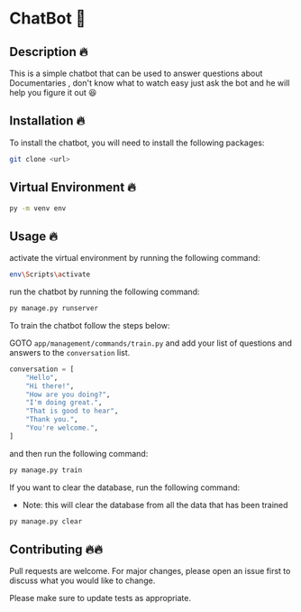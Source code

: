 # ChatBot 🤖

## Description 🔥
This is a simple chatbot that can be used to answer questions about Documentaries , don't know what to watch easy just ask the bot and he will help you figure it out 😆

## Installation 🔥
To install the chatbot, you will need to install the following packages:

```bash
git clone <url>
```
 
## Virtual Environment 🔥

```bash
py -m venv env
```
## Usage 🔥

activate the virtual environment by running the following command:
```bash
env\Scripts\activate
```

run the chatbot by running the following command:
```bash
py manage.py runserver
```

To train the chatbot follow the steps below:

GOTO `app/management/commands/train.py` and add your list of questions and answers to the `conversation` list.

```python
conversation = [
    "Hello",
    "Hi there!",
    "How are you doing?",
    "I'm doing great.",
    "That is good to hear",
    "Thank you.",
    "You're welcome.",
]
```

and then run the following command:

```bash
py manage.py train
```



If you want to clear the database, run the following command:
* Note: this will clear the database from all the data that has been trained

```bash
py manage.py clear
```



## Contributing 🔥🔥
Pull requests are welcome. For major changes, please open an issue first to discuss what you would like to change.

Please make sure to update tests as appropriate.

